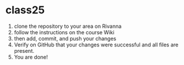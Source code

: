 # class25

1) clone the repository to your area on Rivanna
2) follow the instructions on the course Wiki
3) then add, commit, and push your changes
4) Verify on GitHub that your changes were successful and all files are present.
5) You are done!    
